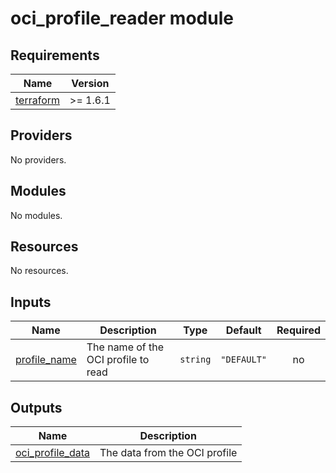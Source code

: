 # oci_profile_reader module

<!-- BEGINNING OF PRE-COMMIT-TERRAFORM DOCS HOOK -->
## Requirements

| Name | Version |
|------|---------|
| <a name="requirement_terraform"></a> [terraform](#requirement\_terraform) | >= 1.6.1 |

## Providers

No providers.

## Modules

No modules.

## Resources

No resources.

## Inputs

| Name | Description | Type | Default | Required |
|------|-------------|------|---------|:--------:|
| <a name="input_profile_name"></a> [profile\_name](#input\_profile\_name) | The name of the OCI profile to read | `string` | `"DEFAULT"` | no |

## Outputs

| Name | Description |
|------|-------------|
| <a name="output_oci_profile_data"></a> [oci\_profile\_data](#output\_oci\_profile\_data) | The data from the OCI profile |
<!-- END OF PRE-COMMIT-TERRAFORM DOCS HOOK -->
